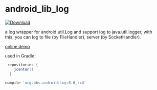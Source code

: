 # android_lib_log

[ ![Download](https://api.bintray.com/packages/luoqii/maven/android-log/images/download.svg) ](https://bintray.com/luoqii/maven/android-log/_latestVersion)

a log wrapper for android.util.Log and support log to java.util.logger,
with this, you can log to file (by FileHandler), server (by SocketHandler).

[online demo](https://appetize.io/app/kr7mvhad1ejcj3yu1cehvf15d4)

used in Gradle:
```groovy
 repositories {
    jcenter()
  }
    
compile 'org.bbs.android:log:0.6_rc4'
```
[99998]:htt://nonexist.com/ "sync lib version with build.gradle"
